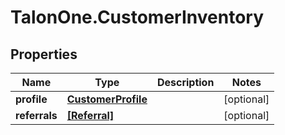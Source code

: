 # TalonOne.CustomerInventory

## Properties
Name | Type | Description | Notes
------------ | ------------- | ------------- | -------------
**profile** | [**CustomerProfile**](CustomerProfile.md) |  | [optional] 
**referrals** | [**[Referral]**](Referral.md) |  | [optional] 



